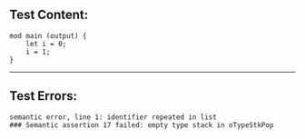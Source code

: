 
Test Content: 
-------------------------
```
mod main (output) { 
    let i = 0;
    i = 1;
}
```
------------------------

Test Errors:
-------------------------
```
semantic error, line 1: identifier repeated in list
### Semantic assertion 17 failed: empty type stack in oTypeStkPop
```
